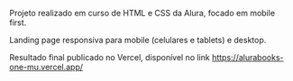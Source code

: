 Projeto realizado em curso de HTML e CSS da Alura, focado em mobile first.

Landing page responsiva para mobile (celulares e tablets) e desktop.

Resultado final publicado no Vercel, disponível no link https://alurabooks-one-mu.vercel.app/
